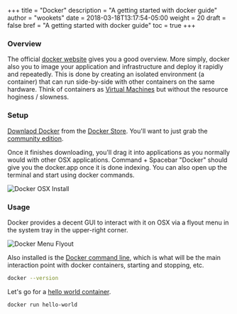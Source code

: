 +++
title = "Docker"
description = "A getting started with docker guide"
author = "wookets"
date = 2018-03-18T13:17:54-05:00
weight = 20
draft = false
bref = "A getting started with docker guide"
toc = true
+++

### Overview

The official [docker website](https://www.docker.com/what-docker) gives you a good overview. More simply, docker also you to image your application and infrastructure and deploy it rapidly and repeatedly. This is done by creating an isolated environment (a container) that can run side-by-side with other containers on the same hardware. Think of containers as [Virtual Machines](https://en.wikipedia.org/wiki/Virtual_machine) but without the resource hoginess / slowness. 

### Setup

[Downlaod Docker](https://www.docker.com/community-edition#/download) from the [Docker Store](https://store.docker.com/). You'll want to just grab the [community edition](https://store.docker.com/editions/community/docker-ce-desktop-mac). 

Once it finishes downloading, you'll drag it into applications as you normally would with other OSX applications. Command + Spacebar "Docker" should give you the docker.app once it is done indexing. You can also open up the terminal and start using docker commands. 

![Docker OSX Install](http://cdn.wookets.com/images/docker/docker-osx-install.png "Docker OSX Install")

### Usage

Docker provides a decent GUI to interact with it on OSX via a flyout menu in the system tray in the upper-right corner. 

![Docker Menu Flyout](http://cdn.wookets.com/images/docker/docker-menu-flyout.png "Docker Logo Flyout")

Also installed is the [Docker command line](https://docs.docker.com/engine/reference/commandline/cli/), which is what will be the main interaction point with docker containers, starting and stopping, etc.

```bash
docker --version
```

Let's go for a [hello world container](https://docs.docker.com/docker-for-mac/).

```bash
docker run hello-world
```



